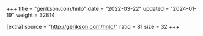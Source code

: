 +++
title = "gerikson.com/hnlo"
date = "2022-03-22"
updated = "2024-01-19"
weight = 32814

[extra]
source = "http://gerikson.com/hnlo/"
ratio = 81
size = 32
+++
